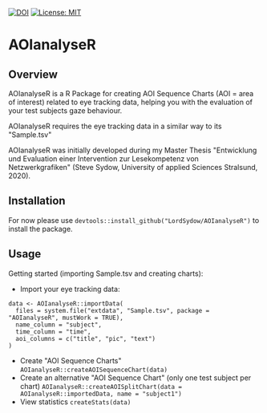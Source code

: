 [![DOI](https://zenodo.org/badge/DOI/10.5281/zenodo.3635896.svg)](https://doi.org/10.5281/zenodo.3635896)
[![License: MIT](https://img.shields.io/badge/License-MIT-green.svg)](https://opensource.org/licenses/MIT)

# AOIanalyseR

## Overview

AOIanalyseR is a R Package for creating AOI Sequence Charts (AOI = area of interest) related to eye tracking data, helping you with the evaluation of your test subjects gaze behaviour. 

AOIanalyseR requires the eye tracking data in a similar way to its "Sample.tsv"

AOIanalyseR was initially developed during my Master Thesis "Entwicklung und Evaluation einer Intervention zur Lesekompetenz von Netzwerkgrafiken" (Steve Sydow, University of applied Sciences Stralsund, 2020).

## Installation

For now please use `devtools::install_github("LordSydow/AOIanalyseR")` to install the package.

## Usage 

Getting started (importing Sample.tsv and creating charts):

* Import your eye tracking data: 
```
data <- AOIanalyseR::importData(
  files = system.file("extdata", "Sample.tsv", package = "AOIanalyseR", mustWork = TRUE),
  name_column = "subject",
  time_column = "time",
  aoi_columns = c("title", "pic", "text")
)
```
* Create "AOI Sequence Charts"  
`AOIanalyseR::createAOISequenceChart(data)`
* Create an alternative "AOI Sequence Chart" (only one test subject per chart)
`AOIanalyseR::createAOISplitChart(data = AOIanalyseR::importedData, name = "subject1")`
* View statistics
`createStats(data)`
